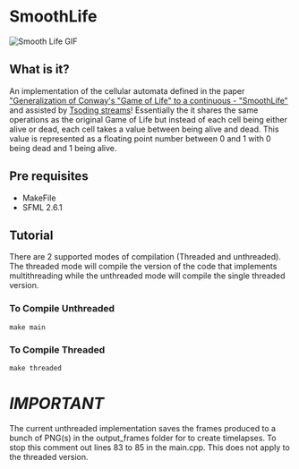 # SmoothLife
![Smooth Life GIF](./SmoothLife.gif)
## What is it?
An implementation of the cellular automata defined in the paper ["Generalization of Conway's "Game of Life" to a continuous - "SmoothLife"](https://arxiv.org/pdf/1111.1567) and assisted by [Tsoding streams](https://www.youtube.com/watch?v=L68_BBiuHUw&pp=ygUTVHNvZGluZyBzbW9vdGggbGlmZQ%3D%3D)! Essentially the it shares the same operations as the original Game of Life but instead of each cell being either alive or dead, each cell takes a value between being alive and dead. This value is represented as a floating point number between 0 and 1 with 0 being dead and 1 being alive.
## Pre requisites
  - MakeFile
  - SFML 2.6.1
## Tutorial
There are 2 supported modes of compilation (Threaded and unthreaded). The threaded mode will compile the version of the code that implements multithreading while the unthreaded mode will compile the single threaded version.
### To Compile Unthreaded
`make main`
### To Compile Threaded
`make threaded`
# **_IMPORTANT_**
The current unthreaded implementation saves the frames produced to a bunch of PNG(s) in the output_frames folder for to create timelapses. To stop this comment out lines 83 to 85 in the main.cpp. This does not apply to the threaded version.
